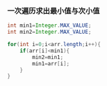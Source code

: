 ### 一次遍历求出最小值与次小值

```java
int min1=Integer.MAX_VALUE;
int min2=Integer.MAX_VALUE;

for(int i=0;i<arr.length;i++){
    if(arr[i]<min1){
        min2=min1;
        min1=arr[i];
    }
}
```

